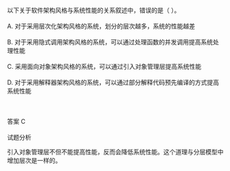 <div class="detail lh2">以下关于软件架构风格与系统性能的关系叙述中，错误的是（  ）。<br/><br/>A. 对于采用层次化架构风格的系统，划分的层次越多，系统的性能越差<br/><br/>B. 对于采用隐式调用架构风格的系统，可以通过处理函数的并发调用提高系统处理性能<br/><br/>C. 采用面向对象架构风格的系统，可以通过引入对象管理层提高系统性能<br/><br/>D. 对于采用解释器架构风格的系统，可以通过部分解释代码预先编译的方式提高系统性能<br/><br/><br/><br/>答案 C<br/><br/>试题分析<br/><p>引入对象管理层不但不能提高性能，反而会降低系统性能。这个道理与分层模型中增加层次是一样的。</p></div>